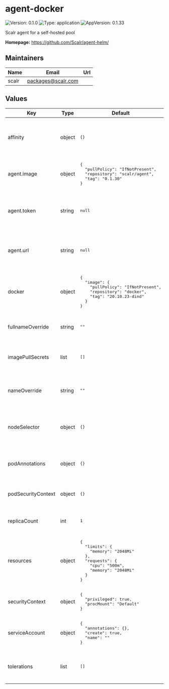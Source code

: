 # agent-docker

![Version: 0.1.0](https://img.shields.io/badge/Version-0.1.0-informational?style=flat-square) ![Type: application](https://img.shields.io/badge/Type-application-informational?style=flat-square) ![AppVersion: 0.1.33](https://img.shields.io/badge/AppVersion-0.1.33-informational?style=flat-square)

Scalr agent for a self-hosted pool

**Homepage:** <https://github.com/Scalr/agent-helm/>

## Maintainers

| Name | Email | Url |
| ---- | ------ | --- |
| scalr | <packages@scalr.com> |  |

## Values

<table>
	<thead>
		<th>Key</th>
		<th>Type</th>
		<th>Default</th>
		<th>Description</th>
	</thead>
	<tbody>
		<tr>
			<td>affinity</td>
			<td>object</td>
			<td><pre lang="json">
{}
</pre>
</td>
			<td>Affinity rules to control how the Scalr Agent pods are scheduled on nodes</td>
		</tr>
		<tr>
			<td>agent.image</td>
			<td>object</td>
			<td><pre lang="json">
{
  "pullPolicy": "IfNotPresent",
  "repository": "scalr/agent",
  "tag": "0.1.30"
}
</pre>
</td>
			<td>Docker image configuration for Scalr Agent</td>
		</tr>
		<tr>
			<td>agent.token</td>
			<td>string</td>
			<td><pre lang="json">
null
</pre>
</td>
			<td>A value for agent.token must be provided for Scalr Agent authentication</td>
		</tr>
		<tr>
			<td>agent.url</td>
			<td>string</td>
			<td><pre lang="json">
null
</pre>
</td>
			<td>A value for agent.url must be provided to specify the Scalr API endpoint</td>
		</tr>
		<tr>
			<td>docker</td>
			<td>object</td>
			<td><pre lang="json">
{
  "image": {
    "pullPolicy": "IfNotPresent",
    "repository": "docker",
    "tag": "20.10.23-dind"
  }
}
</pre>
</td>
			<td>Docker configuration for running Docker-in-Docker containers</td>
		</tr>
		<tr>
			<td>fullnameOverride</td>
			<td>string</td>
			<td><pre lang="json">
""
</pre>
</td>
			<td>String to fully override the name used in resources</td>
		</tr>
		<tr>
			<td>imagePullSecrets</td>
			<td>list</td>
			<td><pre lang="json">
[]
</pre>
</td>
			<td>List of secrets for pulling images from private registries</td>
		</tr>
		<tr>
			<td>nameOverride</td>
			<td>string</td>
			<td><pre lang="json">
""
</pre>
</td>
			<td>String to partially override the name used in resources</td>
		</tr>
		<tr>
			<td>nodeSelector</td>
			<td>object</td>
			<td><pre lang="json">
{}
</pre>
</td>
			<td>NodeSelector for specifying which nodes the Scalr Agent pods should be deployed on</td>
		</tr>
		<tr>
			<td>podAnnotations</td>
			<td>object</td>
			<td><pre lang="json">
{}
</pre>
</td>
			<td>Additional annotations to be added to the Scalr Agent pods</td>
		</tr>
		<tr>
			<td>podSecurityContext</td>
			<td>object</td>
			<td><pre lang="json">
{}
</pre>
</td>
			<td>Pod security context for the Scalr Agent deployment</td>
		</tr>
		<tr>
			<td>replicaCount</td>
			<td>int</td>
			<td><pre lang="json">
1
</pre>
</td>
			<td>Number of replicas for the Scalr Agent deployment</td>
		</tr>
		<tr>
			<td>resources</td>
			<td>object</td>
			<td><pre lang="json">
{
  "limits": {
    "memory": "2048Mi"
  },
  "requests": {
    "cpu": "500m",
    "memory": "2048Mi"
  }
}
</pre>
</td>
			<td>Resource limits and requests for the Scalr Agent containers</td>
		</tr>
		<tr>
			<td>securityContext</td>
			<td>object</td>
			<td><pre lang="json">
{
  "privileged": true,
  "procMount": "Default"
}
</pre>
</td>
			<td>Security context for the Scalr Agent containers</td>
		</tr>
		<tr>
			<td>serviceAccount</td>
			<td>object</td>
			<td><pre lang="json">
{
  "annotations": {},
  "create": true,
  "name": ""
}
</pre>
</td>
			<td>ServiceAccount configuration for Scalr Agent</td>
		</tr>
		<tr>
			<td>tolerations</td>
			<td>list</td>
			<td><pre lang="json">
[]
</pre>
</td>
			<td>Tolerations for the Scalr Agent pods, allowing them to run on tainted nodes</td>
		</tr>
	</tbody>
</table>

